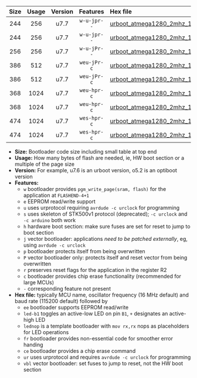|Size|Usage|Version|Features|Hex file|
|:-:|:-:|:-:|:-:|:--|
|244|256|u7.7|`w-u-jpr--`|[urboot_atmega1280_2mhz_19200bps_led+b7_ur_vbl.hex](https://raw.githubusercontent.com/stefanrueger/urboot.hex/main/mcus/atmega1280/fcpu_2mhz/19200_bps/urboot_atmega1280_2mhz_19200bps_led+b7_ur_vbl.hex)|
|244|256|u7.7|`w-u-jpr--`|[urboot_atmega1280_2mhz_19200bps_lednop_ur_vbl.hex](https://raw.githubusercontent.com/stefanrueger/urboot.hex/main/mcus/atmega1280/fcpu_2mhz/19200_bps/urboot_atmega1280_2mhz_19200bps_lednop_ur_vbl.hex)|
|256|256|u7.7|`w-u-jPr--`|[urboot_atmega1280_2mhz_19200bps_ur_vbl.hex](https://raw.githubusercontent.com/stefanrueger/urboot.hex/main/mcus/atmega1280/fcpu_2mhz/19200_bps/urboot_atmega1280_2mhz_19200bps_ur_vbl.hex)|
|386|512|u7.7|`weu-jPr-c`|[urboot_atmega1280_2mhz_19200bps_ee_led+b7_fr_ce_ur_vbl.hex](https://raw.githubusercontent.com/stefanrueger/urboot.hex/main/mcus/atmega1280/fcpu_2mhz/19200_bps/urboot_atmega1280_2mhz_19200bps_ee_led+b7_fr_ce_ur_vbl.hex)|
|386|512|u7.7|`weu-jPr-c`|[urboot_atmega1280_2mhz_19200bps_ee_lednop_fr_ce_ur_vbl.hex](https://raw.githubusercontent.com/stefanrueger/urboot.hex/main/mcus/atmega1280/fcpu_2mhz/19200_bps/urboot_atmega1280_2mhz_19200bps_ee_lednop_fr_ce_ur_vbl.hex)|
|368|1024|u7.7|`weu-hpr-c`|[urboot_atmega1280_2mhz_19200bps_ee_led+b7_fr_ce_ur.hex](https://raw.githubusercontent.com/stefanrueger/urboot.hex/main/mcus/atmega1280/fcpu_2mhz/19200_bps/urboot_atmega1280_2mhz_19200bps_ee_led+b7_fr_ce_ur.hex)|
|368|1024|u7.7|`weu-hpr-c`|[urboot_atmega1280_2mhz_19200bps_ee_lednop_fr_ce_ur.hex](https://raw.githubusercontent.com/stefanrueger/urboot.hex/main/mcus/atmega1280/fcpu_2mhz/19200_bps/urboot_atmega1280_2mhz_19200bps_ee_lednop_fr_ce_ur.hex)|
|474|1024|u7.7|`wes-hpr-c`|[urboot_atmega1280_2mhz_19200bps_ee_led+b7_fr_ce.hex](https://raw.githubusercontent.com/stefanrueger/urboot.hex/main/mcus/atmega1280/fcpu_2mhz/19200_bps/urboot_atmega1280_2mhz_19200bps_ee_led+b7_fr_ce.hex)|
|474|1024|u7.7|`wes-hpr-c`|[urboot_atmega1280_2mhz_19200bps_ee_lednop_fr_ce.hex](https://raw.githubusercontent.com/stefanrueger/urboot.hex/main/mcus/atmega1280/fcpu_2mhz/19200_bps/urboot_atmega1280_2mhz_19200bps_ee_lednop_fr_ce.hex)|

- **Size:** Bootloader code size including small table at top end
- **Usage:** How many bytes of flash are needed, ie, HW boot section or a multiple of the page size
- **Version:** For example, u7.6 is an urboot version, o5.2 is an optiboot version
- **Features:**
  + `w` bootloader provides `pgm_write_page(sram, flash)` for the application at `FLASHEND-4+1`
  + `e` EEPROM read/write support
  + `u` uses urprotocol requiring `avrdude -c urclock` for programming
  + `s` uses skeleton of STK500v1 protocol (deprecated); `-c urclock` and `-c arduino` both work
  + `h` hardware boot section: make sure fuses are set for reset to jump to boot section
  + `j` vector bootloader: applications *need to be patched externally*, eg, using `avrdude -c urclock`
  + `p` bootloader protects itself from being overwritten
  + `P` vector bootloader only: protects itself and reset vector from being overwritten
  + `r` preserves reset flags for the application in the register R2
  + `c` bootloader provides chip erase functionality (recommended for large MCUs)
  + `-` corresponding feature not present
- **Hex file:** typically MCU name, oscillator frequency (16 MHz default) and baud rate (115200 default) followed by
  + `ee` bootloader supports EEPROM read/write
  + `led-b1` toggles an active-low LED on pin `B1`, `+` designates an active-high LED
  + `lednop` is a template bootloader with `mov rx,rx` nops as placeholders for LED operations
  + `fr` bootloader provides non-essential code for smoother error handing
  + `ce` bootloader provides a chip erase command
  + `ur` uses urprotocol and requires `avrdude -c urclock` for programming
  + `vbl` vector bootloader: set fuses to jump to reset, not the HW boot section
